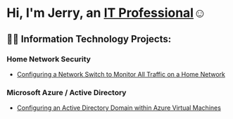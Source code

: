 <h1>Hi, I'm Jerry, an <a href="https://linkedin.com/in/jerry-fricker">IT Professional</a>☺</h1>

<h2>👨‍💻 Information Technology Projects:</h2>

<h3>
  Home Network Security
</h3>

- [Configuring a Network Switch to Monitor All Traffic on a Home Network](https://github.com/Jerbear28-spec/Network-Switch-Project.git)

<h3>
  Microsoft Azure / Active Directory
</h3>

  - [Configuring an Active Directory Domain within Azure Virtual Machines](https://github.com/Jerbear28-spec/AD-Azure-Deployment.git)
